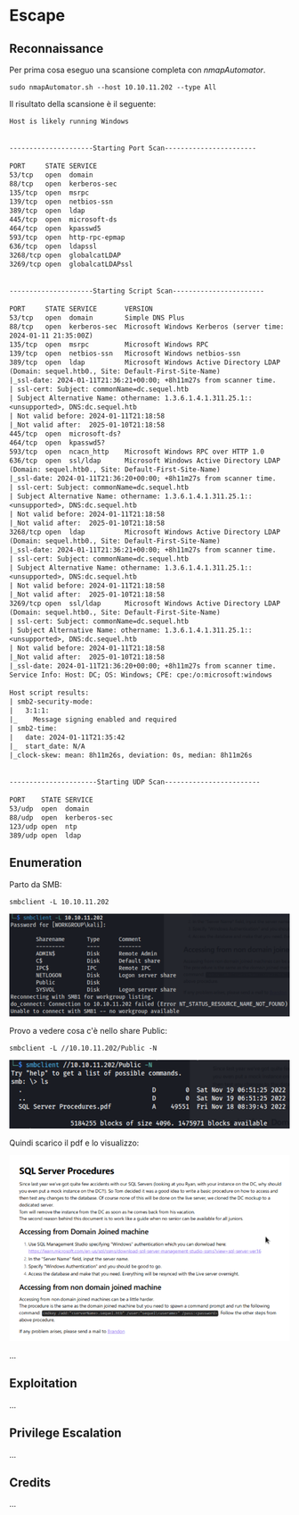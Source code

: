 # Escape

## Reconnaissance

Per prima cosa eseguo una scansione completa con _nmapAutomator_.

```text
sudo nmapAutomator.sh --host 10.10.11.202 --type All
```

Il risultato della scansione è il seguente:

```text
Host is likely running Windows


---------------------Starting Port Scan-----------------------

PORT     STATE SERVICE
53/tcp   open  domain
88/tcp   open  kerberos-sec
135/tcp  open  msrpc
139/tcp  open  netbios-ssn
389/tcp  open  ldap
445/tcp  open  microsoft-ds
464/tcp  open  kpasswd5
593/tcp  open  http-rpc-epmap
636/tcp  open  ldapssl
3268/tcp open  globalcatLDAP
3269/tcp open  globalcatLDAPssl


---------------------Starting Script Scan-----------------------

PORT     STATE SERVICE       VERSION
53/tcp   open  domain        Simple DNS Plus
88/tcp   open  kerberos-sec  Microsoft Windows Kerberos (server time: 2024-01-11 21:35:00Z)
135/tcp  open  msrpc         Microsoft Windows RPC
139/tcp  open  netbios-ssn   Microsoft Windows netbios-ssn
389/tcp  open  ldap          Microsoft Windows Active Directory LDAP (Domain: sequel.htb0., Site: Default-First-Site-Name)
|_ssl-date: 2024-01-11T21:36:21+00:00; +8h11m27s from scanner time.
| ssl-cert: Subject: commonName=dc.sequel.htb
| Subject Alternative Name: othername: 1.3.6.1.4.1.311.25.1::<unsupported>, DNS:dc.sequel.htb
| Not valid before: 2024-01-11T21:18:58
|_Not valid after:  2025-01-10T21:18:58
445/tcp  open  microsoft-ds?
464/tcp  open  kpasswd5?
593/tcp  open  ncacn_http    Microsoft Windows RPC over HTTP 1.0
636/tcp  open  ssl/ldap      Microsoft Windows Active Directory LDAP (Domain: sequel.htb0., Site: Default-First-Site-Name)
|_ssl-date: 2024-01-11T21:36:20+00:00; +8h11m27s from scanner time.
| ssl-cert: Subject: commonName=dc.sequel.htb
| Subject Alternative Name: othername: 1.3.6.1.4.1.311.25.1::<unsupported>, DNS:dc.sequel.htb
| Not valid before: 2024-01-11T21:18:58
|_Not valid after:  2025-01-10T21:18:58
3268/tcp open  ldap          Microsoft Windows Active Directory LDAP (Domain: sequel.htb0., Site: Default-First-Site-Name)
|_ssl-date: 2024-01-11T21:36:21+00:00; +8h11m27s from scanner time.
| ssl-cert: Subject: commonName=dc.sequel.htb
| Subject Alternative Name: othername: 1.3.6.1.4.1.311.25.1::<unsupported>, DNS:dc.sequel.htb
| Not valid before: 2024-01-11T21:18:58
|_Not valid after:  2025-01-10T21:18:58
3269/tcp open  ssl/ldap      Microsoft Windows Active Directory LDAP (Domain: sequel.htb0., Site: Default-First-Site-Name)
| ssl-cert: Subject: commonName=dc.sequel.htb
| Subject Alternative Name: othername: 1.3.6.1.4.1.311.25.1::<unsupported>, DNS:dc.sequel.htb
| Not valid before: 2024-01-11T21:18:58
|_Not valid after:  2025-01-10T21:18:58
|_ssl-date: 2024-01-11T21:36:20+00:00; +8h11m27s from scanner time.
Service Info: Host: DC; OS: Windows; CPE: cpe:/o:microsoft:windows

Host script results:
| smb2-security-mode:
|   3:1:1:
|_    Message signing enabled and required
| smb2-time:
|   date: 2024-01-11T21:35:42
|_  start_date: N/A
|_clock-skew: mean: 8h11m26s, deviation: 0s, median: 8h11m26s


----------------------Starting UDP Scan------------------------

PORT    STATE SERVICE
53/udp  open  domain
88/udp  open  kerberos-sec
123/udp open  ntp
389/udp open  ldap

```

## Enumeration
Parto da SMB:


```text
smbclient -L 10.10.11.202
```

<p align="center">
  <img src="/Immagini/Windows-Box/Escape/escape-1.png"/>
</p>

Provo a vedere cosa c'è nello share Public:

```text
smbclient -L //10.10.11.202/Public -N
```

<p align="center">
  <img src="/Immagini/Windows-Box/Escape/escape-2.png"/>
</p>

Quindi scarico il pdf e lo visualizzo:

<p align="center">
  <img src="/Immagini/Windows-Box/Escape/escape-3.png"/>
</p>


...

## Exploitation

...

## Privilege Escalation

...


## Credits

...
